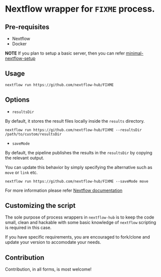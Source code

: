 # Nextflow wrapper for `FIXME` process.

## Pre-requisites

- Nextflow
- Docker 

**NOTE** If you plan to setup a basic server, then you can refer [minimal-nextflow-setup](https://github.com/nextflow-hub/minimal-nextflow-setup)

## Usage

```
nextflow run https://github.com/nextflow-hub/FIXME
```

## Options

- `resultsDir`

By default, it stores the result files locally inside the `results` directory.

```
nextflow run https://github.com/nextflow-hub/FIXME --resultsDir /path/to/custom/resultsDir
```

- `saveMode`

By default, the pipeline publishes the results in the `resultsDir` by copying the relevant output.

You can update this behavior by simply specifying the alternative such as `move` or `link` etc. 

```
nextflow run https://github.com/nextflow-hub/FIXME --saveMode move
```

For more information please refer [Nextflow documentation](https://www.nextflow.io/docs/latest/process.html#publishdir)

## Customizing the script

The sole purpose of process wrappers in `nextflow-hub` is to keep the code small, clean and hackable with some  basic knowledge of `nextflow` scripting is required in this case.

If you have specific requirements, you are encouraged to fork/clone and update your version to accomodate your needs. 


## Contribution

Contribution, in all forms, is most welcome!
